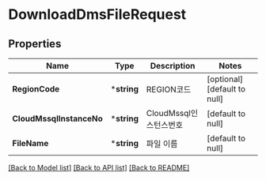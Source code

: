 # DownloadDmsFileRequest

## Properties
Name | Type | Description | Notes
------------ | ------------- | ------------- | -------------
**RegionCode** | ***string** | REGION코드 | [optional] [default to null]
**CloudMssqlInstanceNo** | ***string** | CloudMssql인스턴스번호 | [default to null]
**FileName** | ***string** | 파일 이름 | [default to null]

[[Back to Model list]](../README.md#documentation-for-models) [[Back to API list]](../README.md#documentation-for-api-endpoints) [[Back to README]](../README.md)


